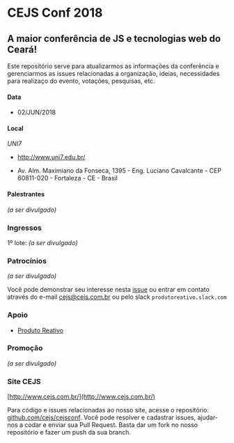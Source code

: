 # CEJS Conf 2018

## A maior conferência de JS e tecnologias web do Ceará!

Este repositório serve para atualizarmos as informações da conferência e gerenciarmos as issues relacionadas a organização, ideias, necessidades para realizaço do evento, votações, pesquisas, etc.

#### Data
- 02/JUN/2018

#### Local

*UNI7*
- http://www.uni7.edu.br/

- Av. Alm. Maximiano da Fonseca, 1395 - Eng. Luciano Cavalcante - CEP 60811-020 - Fortaleza - CE - Brasil

#### Palestrantes

_(a ser divulgado)_

### Ingressos

1º lote: _(a ser divulgado)_

### Patrocínios
_(a ser divulgado)_

Você pode demonstrar seu interesse nesta [issue](https://github.com/react-brasil/reactconfbr/issues/22) ou entrar em contato através do e-mail cejs@cejs.com.br ou pelo slack `produtoreativo.slack.com`

### Apoio
- [Produto Reativo](http://www.produtoreativo.com.br/)

### Promoção
_(a ser divulgado)_


### Site CEJS

[http://www.cejs.com.br/](http://www.cejs.com.br/)

Para código e issues relacionadas ao nosso site, acesse o repositório: [github.com/cejs/cejsconf](https://github.com/cejs/cejsconf). Você pode resolver e cadastrar issues, ajudar-nos a codar e enviar sua Pull Request. Basta dar um fork no nosso repositório e fazer um push da sua branch.